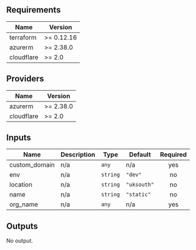 ## Requirements

| Name | Version |
|------|---------|
| terraform | >= 0.12.16 |
| azurerm | >= 2.38.0 |
| cloudflare | >= 2.0 |

## Providers

| Name | Version |
|------|---------|
| azurerm | >= 2.38.0 |
| cloudflare | >= 2.0 |

## Inputs

| Name | Description | Type | Default | Required |
|------|-------------|------|---------|:--------:|
| custom\_domain | n/a | `any` | n/a | yes |
| env | n/a | `string` | `"dev"` | no |
| location | n/a | `string` | `"uksouth"` | no |
| name | n/a | `string` | `"static"` | no |
| org\_name | n/a | `any` | n/a | yes |

## Outputs

No output.
